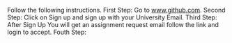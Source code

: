 Follow the following instructions. 
First Step: Go to www.github.com.
Second Step: Click on Sign up and sign up with your University Email. 
Third Step: After Sign Up You will get an assignment request email follow the link and login to accept.
Fouth Step:
